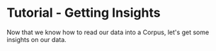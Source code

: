 # Tutorial - Getting Insights

Now that we know how to read our data into a Corpus, let's get some insights on our data.

